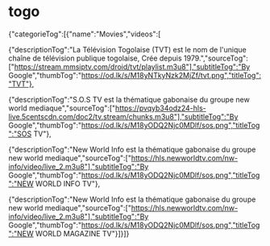# togo
{"categorieTog":[{"name":"Movies","videos":[

{"descriptionTog":"La Télévision Togolaise (TVT) est le nom de l'unique chaîne de télévision publique togolaise, Crée depuis 1979.","sourceTog":["https://stream.mmsiptv.com/droid/tvt/playlist.m3u8"],"subtitleTog":"By Google","thumbTog":"https://od.lk/s/M18yNTkyNzk2MjZf/tvt.png","titleTog":"TVT"},


{"descriptionTog":"S.O.S TV est la thématique gabonaise du groupe new world mediaque","sourceTog":["https://pvqyb34odz24-hls-live.5centscdn.com/doc2/tv.stream/chunks.m3u8"],"subtitleTog":"By Google","thumbTog":"https://od.lk/s/M18yODQ2Njc0MDlf/sos.png","titleTog":"SOS TV"},

{"descriptionTog":"New World Info est la thématique gabonaise du groupe new world mediaque","sourceTog":["https://hls.newworldtv.com/nw-info/video/live_2.m3u8"],"subtitleTog":"By Google","thumbTog":"https://od.lk/s/M18yODQ2Njc0MDlf/sos.png","titleTog":"NEW WORLD INFO TV"},


{"descriptionTog":"New World Info est la thématique gabonaise du groupe new world mediaque","sourceTog":["https://hls.newworldtv.com/nw-info/video/live_2.m3u8"],"subtitleTog":"By Google","thumbTog":"https://od.lk/s/M18yODQ2Njc0MDlf/sos.png","titleTog":"NEW WORLD MAGAZINE TV"}]}]}




